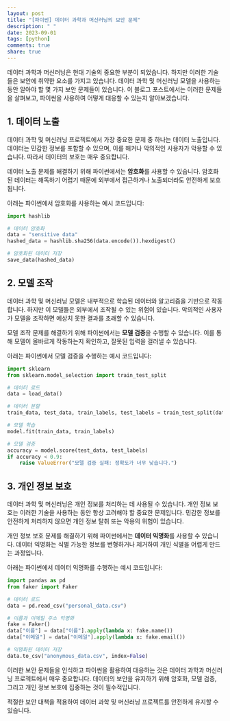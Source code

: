 ```yaml
---
layout: post
title: "[파이썬] 데이터 과학과 머신러닝의 보안 문제"
description: " "
date: 2023-09-01
tags: [python]
comments: true
share: true
---
```


데이터 과학과 머신러닝은 현대 기술의 중요한 부분이 되었습니다. 하지만 이러한 기술들은 보안에 취약한 요소를 가지고 있습니다. 데이터 과학 및 머신러닝 모델을 사용하는 동안 알아야 할 몇 가지 보안 문제들이 있습니다. 이 블로그 포스트에서는 이러한 문제들을 살펴보고, 파이썬을 사용하여 어떻게 대응할 수 있는지 알아보겠습니다.

## 1. 데이터 노출

데이터 과학 및 머신러닝 프로젝트에서 가장 중요한 문제 중 하나는 데이터 노출입니다. 데이터는 민감한 정보를 포함할 수 있으며, 이를 해커나 악의적인 사용자가 악용할 수 있습니다. 따라서 데이터의 보호는 매우 중요합니다.

데이터 노출 문제를 해결하기 위해 파이썬에서는 **암호화**를 사용할 수 있습니다. 암호화된 데이터는 해독하기 어렵기 때문에 외부에서 접근하거나 노출되더라도 안전하게 보호됩니다.

아래는 파이썬에서 암호화를 사용하는 예시 코드입니다:

```python
import hashlib

# 데이터 암호화
data = "sensitive data"
hashed_data = hashlib.sha256(data.encode()).hexdigest()

# 암호화된 데이터 저장
save_data(hashed_data)
```

## 2. 모델 조작

데이터 과학 및 머신러닝 모델은 내부적으로 학습된 데이터와 알고리즘을 기반으로 작동합니다. 하지만 이 모델들은 외부에서 조작될 수 있는 위험이 있습니다. 악의적인 사용자가 모델을 조작하면 예상치 못한 결과를 초래할 수 있습니다.

모델 조작 문제를 해결하기 위해 파이썬에서는 **모델 검증**을 수행할 수 있습니다. 이를 통해 모델이 올바르게 작동하는지 확인하고, 잘못된 입력을 걸러낼 수 있습니다.

아래는 파이썬에서 모델 검증을 수행하는 예시 코드입니다:

```python
import sklearn
from sklearn.model_selection import train_test_split

# 데이터 로드
data = load_data()

# 데이터 분할
train_data, test_data, train_labels, test_labels = train_test_split(data, labels, test_size=0.2)

# 모델 학습
model.fit(train_data, train_labels)

# 모델 검증
accuracy = model.score(test_data, test_labels)
if accuracy < 0.9:
    raise ValueError("모델 검증 실패: 정확도가 너무 낮습니다.")
```

## 3. 개인 정보 보호

데이터 과학 및 머신러닝은 개인 정보를 처리하는 데 사용될 수 있습니다. 개인 정보 보호는 이러한 기술을 사용하는 동안 항상 고려해야 할 중요한 문제입니다. 민감한 정보를 안전하게 처리하지 않으면 개인 정보 탈취 또는 악용의 위험이 있습니다.

개인 정보 보호 문제를 해결하기 위해 파이썬에서는 **데이터 익명화**를 사용할 수 있습니다. 데이터 익명화는 식별 가능한 정보를 변형하거나 제거하여 개인 식별을 어렵게 만드는 과정입니다.

아래는 파이썬에서 데이터 익명화를 수행하는 예시 코드입니다:

```python
import pandas as pd
from faker import Faker

# 데이터 로드
data = pd.read_csv("personal_data.csv")

# 이름과 이메일 주소 익명화
fake = Faker()
data["이름"] = data["이름"].apply(lambda x: fake.name())
data["이메일"] = data["이메일"].apply(lambda x: fake.email())

# 익명화된 데이터 저장
data.to_csv("anonymous_data.csv", index=False)
```

이러한 보안 문제들을 인식하고 파이썬을 활용하여 대응하는 것은 데이터 과학과 머신러닝 프로젝트에서 매우 중요합니다. 데이터의 보안을 유지하기 위해 암호화, 모델 검증, 그리고 개인 정보 보호에 집중하는 것이 필수적입니다.

적절한 보안 대책을 적용하여 데이터 과학 및 머신러닝 프로젝트를 안전하게 유지할 수 있습니다.